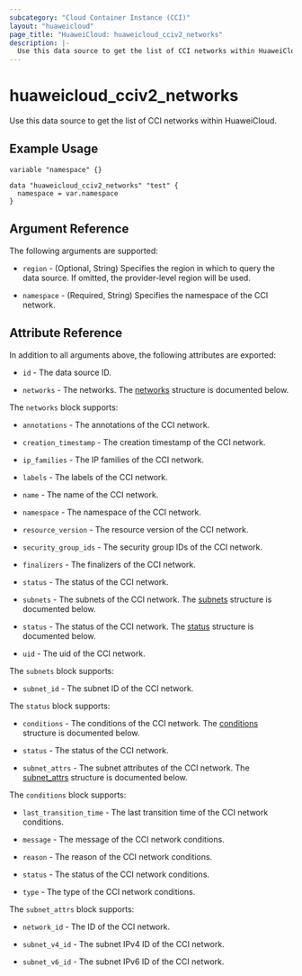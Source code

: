 ```yaml
---
subcategory: "Cloud Container Instance (CCI)"
layout: "huaweicloud"
page_title: "HuaweiCloud: huaweicloud_cciv2_networks"
description: |-
  Use this data source to get the list of CCI networks within HuaweiCloud.
---
```


# huaweicloud_cciv2_networks

Use this data source to get the list of CCI networks within HuaweiCloud.

## Example Usage

```hcl
variable "namespace" {}

data "huaweicloud_cciv2_networks" "test" {
  namespace = var.namespace
}
```

## Argument Reference

The following arguments are supported:

* `region` - (Optional, String) Specifies the region in which to query the data source.
  If omitted, the provider-level region will be used.

* `namespace` - (Required, String) Specifies the namespace of the CCI network.

## Attribute Reference

In addition to all arguments above, the following attributes are exported:

* `id` - The data source ID.

* `networks` - The networks.
  The [networks](#networks) structure is documented below.

<a name="networks"></a>
The `networks` block supports:

* `annotations` - The annotations of the CCI network.

* `creation_timestamp` - The creation timestamp of the CCI network.

* `ip_families` - The IP families of the CCI network.

* `labels` - The labels of the CCI network.

* `name` - The name of the CCI network.

* `namespace` - The namespace of the CCI network.

* `resource_version` - The resource version of the CCI network.

* `security_group_ids` - The security group IDs of the CCI network.

* `finalizers` - The finalizers of the CCI network.

* `status` - The status of the CCI network.

* `subnets` - The subnets of the CCI network.
  The [subnets](#networks_subnets) structure is documented below.

* `status` - The status of the CCI network.
  The [status](#status) structure is documented below.

* `uid` - The uid of the CCI network.

<a name="networks_subnets"></a>
The `subnets` block supports:

* `subnet_id` - The subnet ID of the CCI network.

<a name="status"></a>
The `status` block supports:

* `conditions` - The conditions of the CCI network.
  The [conditions](#status_conditions) structure is documented below.

* `status` - The status of the CCI network.

* `subnet_attrs` - The subnet attributes of the CCI network.
  The [subnet_attrs](#status_subnet_attrs) structure is documented below.

<a name="status_conditions"></a>
The `conditions` block supports:

* `last_transition_time` - The last transition time of the CCI network conditions.

* `message` - The message of the CCI network conditions.

* `reason` - The reason of the CCI network conditions.

* `status` - The status of the CCI network conditions.

* `type` - The type of the CCI network conditions.

<a name="status_subnet_attrs"></a>
The `subnet_attrs` block supports:

* `network_id` - The ID of the CCI network.

* `subnet_v4_id` - The subnet IPv4 ID of the CCI network.

* `subnet_v6_id` - The subnet IPv6 ID of the CCI network.
